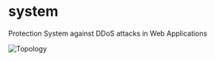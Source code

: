 # system
Protection System against DDoS attacks in Web Applications

![Topology](https://github.com/dstelman/sistema/edit/master/esquema_macro.png)
